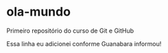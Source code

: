 # ola-mundo
Primeiro repositório do curso de Git e GitHub

Essa linha eu adicionei conforme Guanabara informou!
